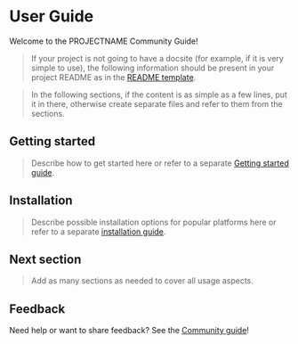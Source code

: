 # User Guide

Welcome to the PROJECTNAME Community Guide!

> If your project is not going to have a docsite (for example, if it is very simple to use), the following information should be present in your project README as in the [README template](https://github.com/ansible-community/project-template/blob/main/README.md).

> In the following sections, if the content is as simple as a few lines, put it in there, otherwise create separate files and refer to them from the sections.

## Getting started

> Describe how to get started here or refer to a separate [Getting started guide](getting_started_user.md).

## Installation

> Describe possible installation options for popular platforms here or refer to a separate [installation guide](installing.md).

## Next section

> Add as many sections as needed to cover all usage aspects.

## Feedback

Need help or want to share feedback? See the [Community guide](community_guide.md)!
